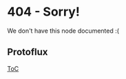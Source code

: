 # 404 - Sorry!

<!-- panels:start -->
<!-- div:left-panel -->
We don't have this node documented :(

<!-- div:right-panel -->
## Protoflux

[ToC](../_sidebar.md#protoflux ':include')
<!-- panels:end -->